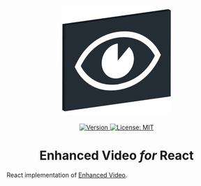 <p align="center">
    <img src="https://raw.githubusercontent.com/plurid/enhanced-video/master/about/identity/enhanced-video-logo.png" height="250px">
    <br />
    <br />
    <a target="_blank" href="https://www.npmjs.com/package/enhanced-video-react">
        <img src="https://img.shields.io/npm/v/enhanced-video-react.svg?logo=npm&colorB=1380C3&style=for-the-badge" alt="Version">
    </a>
    <a target="_blank" href="https://github.com/plurid/enhanced-video/blob/master/LICENSE">
        <img src="https://img.shields.io/badge/license-MIT-blue.svg?colorB=1380C3&style=for-the-badge" alt="License: MIT">
    </a>
</p>



<h1 align="center">
    Enhanced Video <i>for</i> React
</h1>


React implementation of [Enhanced Video](https://github.com/plurid/enhanced-video-html).
